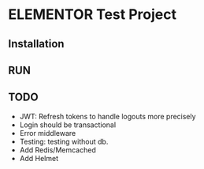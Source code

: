 # ELEMENTOR Test Project

## Installation

## RUN

## TODO

- JWT: Refresh tokens to handle logouts more precisely
- Login should be transactional
- Error middleware
- Testing: testing without db.
- Add Redis/Memcached
- Add Helmet
